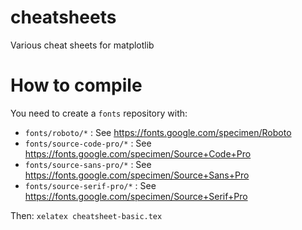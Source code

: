 # cheatsheets
Various cheat sheets for matplotlib

# How to compile

You need to create a `fonts` repository with:

* `fonts/roboto/*`           : See https://fonts.google.com/specimen/Roboto
* `fonts/source-code-pro/*`  : See https://fonts.google.com/specimen/Source+Code+Pro
* `fonts/source-sans-pro/*`  : See https://fonts.google.com/specimen/Source+Sans+Pro
* `fonts/source-serif-pro/*` : See https://fonts.google.com/specimen/Source+Serif+Pro

Then: `xelatex cheatsheet-basic.tex`


